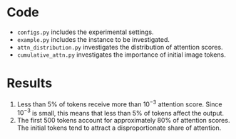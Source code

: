 # Code
- `configs.py` includes the experimental settings.
- `example.py` includes the instance to be investigated.
- `attn_distribution.py` investigates the distribution of attention scores.
- `cumulative_attn.py` investigates the importance of initial image tokens.

# Results
1. Less than 5% of tokens receive more than $10^{-3}$ attention score. Since $10^{-3}$ is small, this means that less than 5% of tokens affect the output.
2. The first 500 tokens account for approximately 80% of attention scores. The initial tokens tend to attract a disproportionate share of attention.